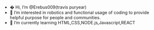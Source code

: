 - � Hi, I’m @Erebus009(travis puryear)
- 👀 I’m interested in robotics and functional usage of coding to provide helpful purpose for people and communities. 
- 🌱 I’m currently learning HTML,CSS,NODE.js,Javascript,REACT 


<!---
Erebus009/Erebus009 is a ✨ special ✨ repository because its `README.md` (this file) appears on your GitHub profile.
You can click the Preview link to take a look at your changes.
--->
